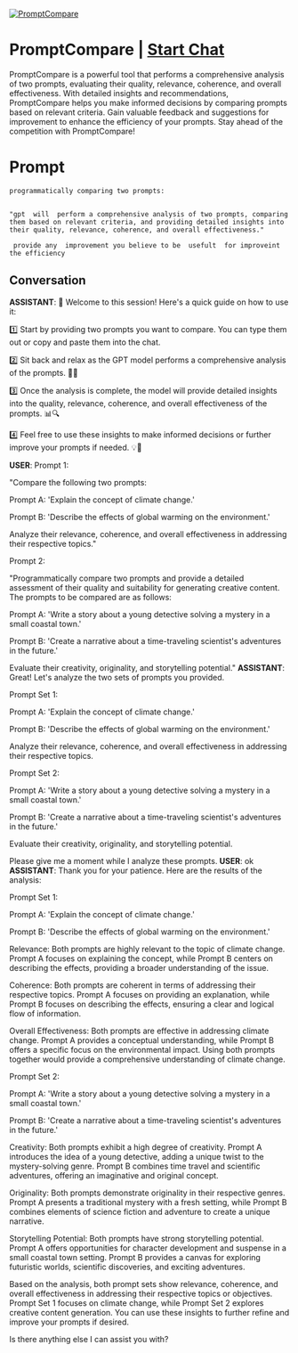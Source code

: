 
[![PromptCompare](https://flow-prompt-covers.s3.us-west-1.amazonaws.com/icon/Flat/i8.png)](https://gptcall.net/chat.html?data=%7B%22contact%22%3A%7B%22id%22%3A%227rA4gujaxlpg7fedomwA8%22%2C%22flow%22%3Atrue%7D%7D)
# PromptCompare | [Start Chat](https://gptcall.net/chat.html?data=%7B%22contact%22%3A%7B%22id%22%3A%227rA4gujaxlpg7fedomwA8%22%2C%22flow%22%3Atrue%7D%7D)
PromptCompare is a powerful tool that performs a comprehensive analysis of two prompts, evaluating their quality, relevance, coherence, and overall effectiveness. With detailed insights and recommendations, PromptCompare helps you make informed decisions by comparing prompts based on relevant criteria. Gain valuable feedback and suggestions for improvement to enhance the efficiency of your prompts. Stay ahead of the competition with PromptCompare!

# Prompt

```
programmatically comparing two prompts:

 
"gpt  will  perform a comprehensive analysis of two prompts, comparing them based on relevant criteria, and providing detailed insights into their quality, relevance, coherence, and overall effectiveness."

 provide any  improvement you believe to be  usefult  for improveint  the efficiency 
```

## Conversation

**ASSISTANT**: 👋 Welcome to this session! Here's a quick guide on how to use it:



1️⃣ Start by providing two prompts you want to compare. You can type them out or copy and paste them into the chat.



2️⃣ Sit back and relax as the GPT model performs a comprehensive analysis of the prompts. 🤔✨



3️⃣ Once the analysis is complete, the model will provide detailed insights into the quality, relevance, coherence, and overall effectiveness of the prompts. 📊🔍



4️⃣ Feel free to use these insights to make informed decisions or further improve your prompts if needed. 💡🔄



 
**USER**: Prompt 1:

"Compare the following two prompts:

Prompt A: 'Explain the concept of climate change.'

Prompt B: 'Describe the effects of global warming on the environment.'

Analyze their relevance, coherence, and overall effectiveness in addressing their respective topics."



Prompt 2:

"Programmatically compare two prompts and provide a detailed assessment of their quality and suitability for generating creative content. The prompts to be compared are as follows:

Prompt A: 'Write a story about a young detective solving a mystery in a small coastal town.'

Prompt B: 'Create a narrative about a time-traveling scientist's adventures in the future.'

Evaluate their creativity, originality, and storytelling potential."
**ASSISTANT**: Great! Let's analyze the two sets of prompts you provided.



Prompt Set 1:

Prompt A: 'Explain the concept of climate change.'

Prompt B: 'Describe the effects of global warming on the environment.'

Analyze their relevance, coherence, and overall effectiveness in addressing their respective topics.



Prompt Set 2:

Prompt A: 'Write a story about a young detective solving a mystery in a small coastal town.'

Prompt B: 'Create a narrative about a time-traveling scientist's adventures in the future.'

Evaluate their creativity, originality, and storytelling potential.



Please give me a moment while I analyze these prompts.
**USER**: ok 
**ASSISTANT**: Thank you for your patience. Here are the results of the analysis:



Prompt Set 1:

Prompt A: 'Explain the concept of climate change.'

Prompt B: 'Describe the effects of global warming on the environment.'



Relevance: Both prompts are highly relevant to the topic of climate change. Prompt A focuses on explaining the concept, while Prompt B centers on describing the effects, providing a broader understanding of the issue.



Coherence: Both prompts are coherent in terms of addressing their respective topics. Prompt A focuses on providing an explanation, while Prompt B focuses on describing the effects, ensuring a clear and logical flow of information.



Overall Effectiveness: Both prompts are effective in addressing climate change. Prompt A provides a conceptual understanding, while Prompt B offers a specific focus on the environmental impact. Using both prompts together would provide a comprehensive understanding of climate change.



Prompt Set 2:

Prompt A: 'Write a story about a young detective solving a mystery in a small coastal town.'

Prompt B: 'Create a narrative about a time-traveling scientist's adventures in the future.'



Creativity: Both prompts exhibit a high degree of creativity. Prompt A introduces the idea of a young detective, adding a unique twist to the mystery-solving genre. Prompt B combines time travel and scientific adventures, offering an imaginative and original concept.



Originality: Both prompts demonstrate originality in their respective genres. Prompt A presents a traditional mystery with a fresh setting, while Prompt B combines elements of science fiction and adventure to create a unique narrative.



Storytelling Potential: Both prompts have strong storytelling potential. Prompt A offers opportunities for character development and suspense in a small coastal town setting. Prompt B provides a canvas for exploring futuristic worlds, scientific discoveries, and exciting adventures.



Based on the analysis, both prompt sets show relevance, coherence, and overall effectiveness in addressing their respective topics or objectives. Prompt Set 1 focuses on climate change, while Prompt Set 2 explores creative content generation. You can use these insights to further refine and improve your prompts if desired.



Is there anything else I can assist you with?


